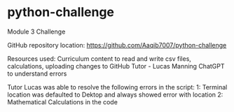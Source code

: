 # python-challenge
Module 3 Challenge

GitHub repository location: https://github.com/Aaqib7007/python-challenge

Resources used: 
Curriculum content to read and write csv files, calculations, uploading changes to GitHub
Tutor - Lucas Manning
ChatGPT to understand errors

Tutor Lucas was able to resolve the following errors in the script: 
1: Terminal location was defaulted to Dektop and always showed error with location
2: Mathematical Calculations in the code
